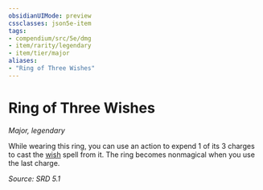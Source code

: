 ```yaml
---
obsidianUIMode: preview
cssclasses: json5e-item
tags:
- compendium/src/5e/dmg
- item/rarity/legendary
- item/tier/major
aliases: 
- "Ring of Three Wishes"
---
```

# Ring of Three Wishes
*Major, legendary*  


While wearing this ring, you can use an action to expend 1 of its 3 charges to cast the [wish](compendium/spells/wish.md) spell from it. The ring becomes nonmagical when you use the last charge.

*Source: SRD 5.1*